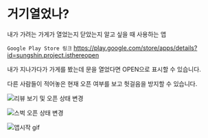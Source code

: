 # 거기열었나?
내가 가려는 가게가 열었는지 닫았는지 알고 싶을 때 사용하는 앱

`Google Play Store 링크` https://play.google.com/store/apps/details?id=sungshin.project.isthereopen

내가 지나가다가 가게를 봤는데 문을 열었다면 OPEN으로 표시할 수 있습니다.

다른 사람들이 적어놓은 현재 오픈 여부를 보고 헛걸음을 방지할 수 있습니다.

![리뷰 보기 및 오픈 상태 변경](https://user-images.githubusercontent.com/46566478/94362959-b6489980-00f9-11eb-967f-789ba335777e.gif)

![스벅 오픈 상태 변경](https://user-images.githubusercontent.com/46566478/94363037-5dc5cc00-00fa-11eb-83bc-df39c2cf10e7.gif)


![앱시작 gif](https://user-images.githubusercontent.com/46566478/91070227-706b6200-e671-11ea-9d2f-6afe16825ebd.gif)
